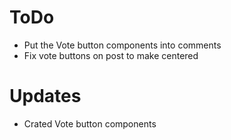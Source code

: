 # ToDo

- Put the Vote button components into comments
- Fix vote buttons on post to make centered

# Updates

- Crated Vote button components
